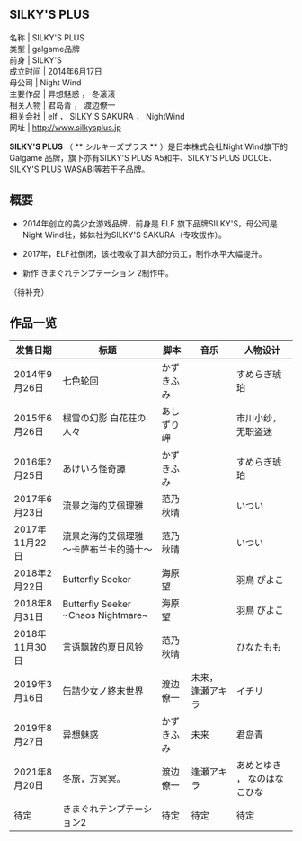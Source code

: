 **SILKY'S PLUS**  
---  
名称  |  SILKY'S PLUS   
类型  |  galgame品牌   
前身  |  SILKY'S   
成立时间  |  2014年6月17日   
母公司  |  Night Wind   
主要作品  |  异想魅惑  ，  冬滚滚   
相关人物  |  君岛青  ，  渡边僚一   
相关会社  |  elf  ，  SILKY'S SAKURA  ，  NightWind   
网址  |  http://www.silkysplus.jp   
  
**SILKY'S PLUS** （ ** シルキーズプラス  ** ）是日本株式会社Night Wind旗下的  Galgame
品牌，旗下亦有SILKY'S PLUS A5和牛、SILKY'S PLUS DOLCE、SILKY'S PLUS WASABI等若干子品牌。

##  概要

  * 2014年创立的美少女游戏品牌，前身是  ELF  旗下品牌SILKY'S，母公司是Night Wind社，姊妹社为SILKY'S SAKURA（专攻拔作）。 

  * 2017年，ELF社倒闭，该社吸收了其大部分员工，制作水平大幅提升。 

  * 新作  きまぐれテンプテーション  2制作中。 

（待补充）

##  作品一览

发售日期  |  标题  |  脚本  |  音乐  |  人物设计   
---|---|---|---|---  
2014年9月26日  |  七色轮回  |  かずきふみ  |  |  すめらぎ琥珀   
2015年6月26日  |  根雪の幻影 白花荘の人々  |  あしずり岬  |  |  市川小纱，无职盗迷   
2016年2月25日  |  あけいろ怪奇譚  |  かずきふみ  |  |  すめらぎ琥珀   
2017年6月23日  |  流景之海的艾佩理雅  |  范乃秋晴  |  |  いつい   
2017年11月22日  |  流景之海的艾佩理雅 ～卡萨布兰卡的骑士～  |  范乃秋晴  |  |  いつい   
2018年2月22日  |  Butterfly Seeker  |  海原望  |  |  羽鳥 ぴよこ   
2018年8月31日  |  Butterfly Seeker ~Chaos Nightmare~  |  海原望  |  |  羽鳥 ぴよこ   
2018年11月30日  |  言语飘散的夏日风铃  |  范乃秋晴  |  |  ひなたもも   
2019年3月16日  |  缶詰少女ノ終末世界  |  渡边僚一  |  未来，  逢瀬アキラ  |  イチリ   
2019年8月27日  |  异想魅惑  |  かずきふみ  |  未来  |  君岛青   
2021年8月20日  |  冬旅，方冥冥。  |  渡边僚一  |  逢瀬アキラ  |  あめとゆき  ，  なのはなこひな   
待定  |  きまぐれテンプテーション2  |  待定  |  待定  |  待定   
  